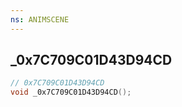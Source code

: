 ```yaml
---
ns: ANIMSCENE
---
```

## _0x7C709C01D43D94CD

```c
// 0x7C709C01D43D94CD
void _0x7C709C01D43D94CD();
```

